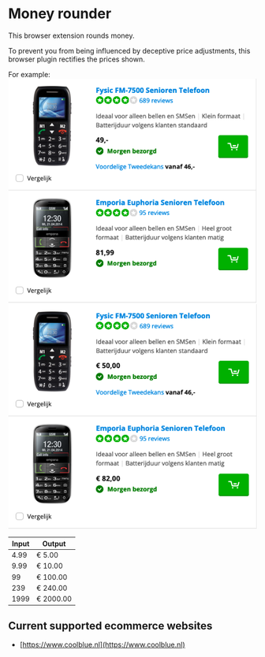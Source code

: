 # Money rounder

This browser extension rounds money.

To prevent you from being influenced by deceptive price adjustments, this browser plugin rectifies the prices shown.

For example:
![before](before.png)
![after](after.png)

| Input | Output    |
|-------|-----------|
| 4.99  | € 5.00    |
| 9.99  | € 10.00   |
| 99    | € 100.00  |
| 239   | € 240.00  |
| 1999  | € 2000.00 |

## Current supported ecommerce websites

- [https://www.coolblue.nl](https://www.coolblue.nl)
